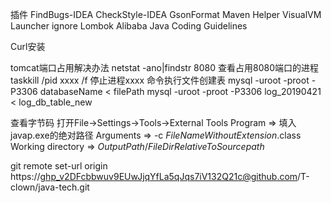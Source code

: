 插件
FindBugs-IDEA
CheckStyle-IDEA
GsonFormat
Maven Helper
VisualVM Launcher
ignore
Lombok
Alibaba Java Coding Guidelines


Curl安装

tomcat端口占用解决办法
netstat -ano|findstr 8080  查看占用8080端口的进程
taskkill /pid xxxx /f      停止进程xxxx
命令执行文件创建表
mysql -uroot -proot -P3306 databaseName < filePath
mysql -uroot -proot -P3306 log_20190421 < log_db_table_new


查看字节码
打开File->Settings->Tools->External Tools
Program => 填入javap.exe的绝对路径
Arguments => -c $FileNameWithoutExtension$.class
Working directory => $OutputPath$/$FileDirRelativeToSourcepath$


git remote set-url origin https://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@github.com/T-clown/java-tech.git
